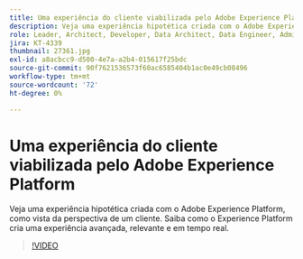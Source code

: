 ```yaml
---
title: Uma experiência do cliente viabilizada pelo Adobe Experience Platform
description: Veja uma experiência hipotética criada com o Adobe Experience Platform, como vista da perspectiva de um cliente. Saiba como o Experience Platform cria uma experiência avançada, relevante e em tempo real.
role: Leader, Architect, Developer, Data Architect, Data Engineer, Admin, User
jira: KT-4339
thumbnail: 27361.jpg
exl-id: a8acbcc9-d500-4e7a-a2b4-015617f25bdc
source-git-commit: 90f7621536573f60ac6585404b1ac0e49cb08496
workflow-type: tm+mt
source-wordcount: '72'
ht-degree: 0%

---
```


# Uma experiência do cliente viabilizada pelo Adobe Experience Platform

Veja uma experiência hipotética criada com o Adobe Experience Platform, como vista da perspectiva de um cliente. Saiba como o Experience Platform cria uma experiência avançada, relevante e em tempo real.

>[!VIDEO](https://video.tv.adobe.com/v/27361?quality=12&learn=on)

